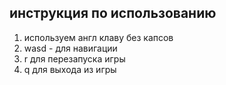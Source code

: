 ## инструкция по использованию 
1. используем англ клаву без капсов
2. wasd - для навигации
3. r для перезапуска игры
4. q для выхода из игры
